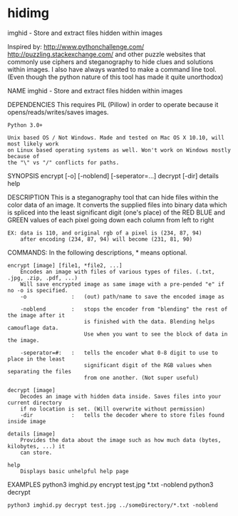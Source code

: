 # hidimg
imghid - Store and extract files hidden within images

Inspired by:
  http://www.pythonchallenge.com/
  http://puzzling.stackexchange.com/
and other puzzle websites that commonly use ciphers and steganography to hide clues and 
solutions within images. 
I also have always wanted to make a command line tool. (Even though the python nature
of this tool has made it quite unorthodox)

NAME
    imghid - Store and extract files hidden within images

DEPENDENCIES
    This requires PIL (Pillow) in order to operate because it opens/reads/writes/saves 
    images.

    Python 3.0+

    Unix based OS / Not Windows. Made and tested on Mac OS X 10.10, will most likely work 
    on Linux based operating systems as well. Won't work on Windows mostly because of 
    the "\" vs "/" conflicts for paths.

SYNOPSIS
    encrypt [-o] [-noblend] [-seperator=...]
    decrypt [-dir]
    details
    help

DESCRIPTION
    This is a steganography tool that can hide files within the color data of an image.
    It converts the supplied files into binary data which is spliced into the least
    significant digit (one's place) of the RED BLUE and GREEN values of each pixel 
    going down each column from left to right

    EX: data is 110, and original rgb of a pixel is (234, 87, 94) 
        after encoding (234, 87, 94) will become (231, 81, 90)

COMMANDS:
    In the following descriptions, * means optional.

    encrypt [image] [file1, *file2, ...]
        Encodes an image with files of various types of files. (.txt, .jpg, .zip, .pdf, ...)
        Will save encrypted image as same image with a pre-pended "e" if no -o is specified.
        -o              :   (out) path/name to save the encoded image as

        -noblend        :   stops the encoder from "blending" the rest of the image after it 
                            is finished with the data. Blending helps camouflage data.
                            Use when you want to see the block of data in the image.

        -seperator=#:   :   tells the encoder what 0-8 digit to use to place in the least
                            significant digit of the RGB values when separating the files
                            from one another. (Not super useful)

    decrypt [image]
        Decodes an image with hidden data inside. Saves files into your current directory
        if no location is set. (Will overwrite without permission)
        -dir            :   tells the decoder where to store files found inside image

    details [image]
        Provides the data about the image such as how much data (bytes, kilobytes, ...) it
        can store.

    help
        Displays basic unhelpful help page

EXAMPLES 
    python3 imghid.py encrypt test.jpg *.txt -noblend
    python3 decrypt

    python3 imghid.py decrypt test.jpg ../someDirectory/*.txt -noblend
